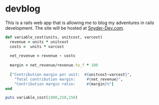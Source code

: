 # devblog

This is a rails web app that is allowing me to blog my adventures in rails development.  The site will be hosted at [Snyder-Dev.com](http://www.snyder-dev.com/ "Visit Snyder-Dev").

``` ruby
def variable_cost(units, unitcost, varcost)
  revenue = units * unitcost
  costs =  units * varcost
  
  net_revenue = revenue - costs
  
  margin = net_revenue/revenue.to_f * 100
  
  ["Contribution margin per unit:  #{unitcost-varcost}",
    "Total contribution margin:     #{net_revenue}",
    "Contribution margin ratio:     #{margin}%"]
end

puts variable_cost(2400,250,150)

```